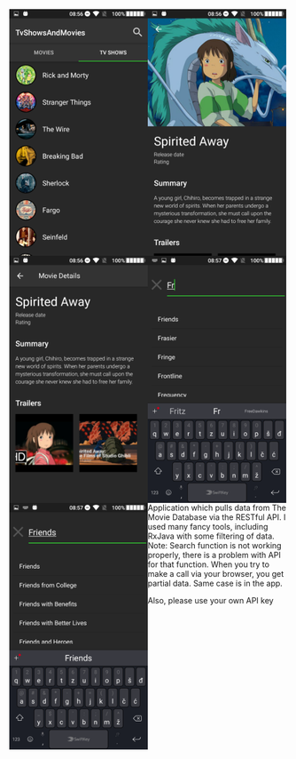 <div align="center">
<img style="float:left;" width="250" height="auto" src="https://github.com/azemZejnil/TvShowsAndMovies/blob/master/app/docs/imgs/Screenshot_20180725-085613.png">
<img style="float:left;" width="250" height="auto" src="https://github.com/azemZejnil/TvShowsAndMovies/blob/master/app/docs/imgs/Screenshot_20180725-085626.png">
<img style="float:left;" width="250" height="auto" src="https://github.com/azemZejnil/TvShowsAndMovies/blob/master/app/docs/imgs/Screenshot_20180725-085635.png">
<img style="float:left;" width="250" height="auto" src="https://github.com/azemZejnil/TvShowsAndMovies/blob/master/app/docs/imgs/Screenshot_20180725-085712.png">
<img style="float:left;" width="250" height="auto" src="https://github.com/azemZejnil/TvShowsAndMovies/blob/master/app/docs/imgs/Screenshot_20180725-085723.png">
</div>

Application which pulls data from The Movie Database via the RESTful API. I used many fancy tools, including RxJava with some filtering of data.
Note: Search function is not working properly, there is a problem with API for that function. 
When you try to make a call via your browser, you get partial data. Same case is in the app.

Also, please use your own API key